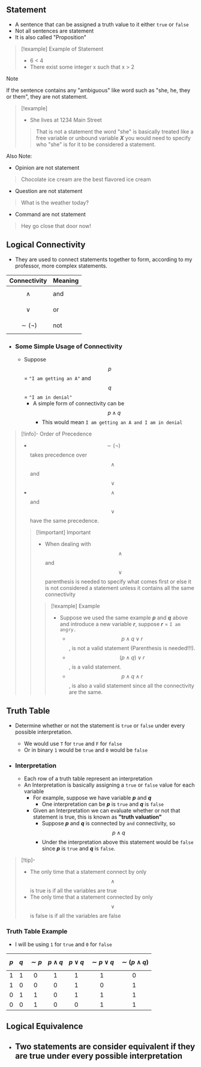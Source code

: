 
## Statement
- A sentence that can be assigned a truth value to it either `true` or `false`
- Not all sentences are statement
- It is also called "Proposition"
>[!example] Example of Statement
>- 6 < 4
>- There exist some integer x such that x > 2

>[!note]
>If the sentence contains any "ambiguous" like word such as "she, he, they or them", they are not statement. 
>>[!example]
>> - She lives at 1234 Main Street 
>> > That is not a statement the word "she" is basically treated like a free variable or unbound variable ***X*** you would need to specify who "she" is for it to be considered a statement.
>
> Also Note: 
>- Opinion are not statement
>> Chocolate ice cream are the best flavored ice cream
>- Question are not statement
>>What is the weather today? 
>- Command are not statement
>> Hey go close that door now!

## Logical Connectivity 
- They are used to connect statements together to form, according to my professor, more complex statements.

| Connectivity    | Meaning |
| --------------- | ------- |
| $$\wedge$$      | and     |
| $$\vee$$        | or      |
| $$\sim (\neg)$$ | not     |
- ### Some Simple Usage of Connectivity
	- Suppose $$p$$
= `"I am getting an A"` and $$q$$
= `"I am in denial"`
		- A simple form of connectivity can be $$p \wedge q$$
			- This would mean `I am getting an A and I am in denial`

>[!info]- Order of Precedence 
> - $$\sim (\neg)$$ takes precedence over $$\wedge$$ and $$\vee$$
> - $$\wedge$$ and $$\vee$$ have the same precedence.
>>[!important] Important
>>- When dealing with $$\wedge$$ and $$\vee$$ parenthesis is needed to specify what comes first or else it is not considered a statement unless it contains all the same connectivity
>>>[!example] Example
>>>- Suppose we used the same example ***p*** and ***q*** above and introduce a new variable ***r***, suppose ***r*** = `I am angry.` 
>>>		- $$p \wedge q \vee r$$, is not a valid statement (Parenthesis is needed!!!). 
>>>		- $$(p \wedge q) \vee r$$, is a valid statement. 
>>>		- $$p \wedge q \wedge r$$, is also a valid statement since all the connectivity are the same.

## Truth Table 
- Determine whether or not the statement is `true` or `false` under every possible interpretation. 
	- We would use `T` for `true` and `F` for `false`
	- Or in binary `1` would be `true` and `0` would be `false`
	
- ### Interpretation
	- Each row of a truth table represent an interpretation
	- An Interpretation is basically assigning a `true` or `false` value for each variable
		- For example, suppose we have variable ***p*** and ***q***
			- One interpretation can be ***p*** is `true` and ***q*** is `false`
		- Given an Interpretation we can evaluate whether or not that statement is true, this is known as **"truth valuation"**
			- Suppose ***p*** and ***q*** is connected by `and` connectivity, so $$p \wedge q$$
			- Under the interpretation above this statement would be `false` since ***p*** is `true` and ***q*** is `false`. 
>[!tip]-
>- The only time that a statement connect by only $$\wedge$$ is true is if all the variables are true
>- The only time that a statement connected by only $$\vee$$ is false is if all the variables are false

### Truth Table Example
- I will be using `1` for `true` and `0` for `false`

| $$p$$ | $$q$$ | $$\sim p$$ | $$p \wedge q$$ | $$p \vee q$$ | $$\sim p \vee q$$ | $$\sim(p \wedge q)$$ |
| :---: | :---: | :--------: | :------------: | :----------: | :---------------: | :------------------: |
|   1   |   1   |     0      |       1        |      1       |         1         |          0           |
|   1   |   0   |     0      |       0        |      1       |         0         |          1           |
|   0   |   1   |     1      |       0        |      1       |         1         |          1           |
|   0   |   0   |     1      |       0        |      0       |         1         |          1           |

## Logical Equivalence
- Two statements are consider equivalent if they are true under every possible interpretation
	- 

